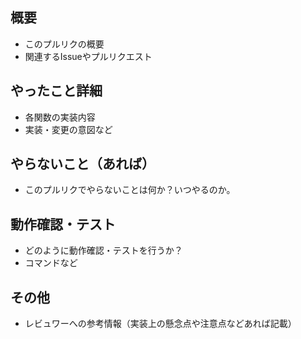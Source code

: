 ## 概要

* このプルリクの概要
* 関連するIssueやプルリクエスト

## やったこと詳細

* 各関数の実装内容
* 実装・変更の意図など

## やらないこと（あれば）

* このプルリクでやらないことは何か？いつやるのか。

## 動作確認・テスト

* どのように動作確認・テストを行うか？
* コマンドなど

## その他

* レビュワーへの参考情報（実装上の懸念点や注意点などあれば記載）
